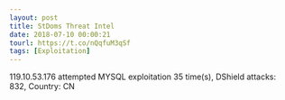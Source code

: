 ```yaml
---
layout: post
title: StDoms Threat Intel
date: 2018-07-10 00:00:21
tourl: https://t.co/nQqfuM3qSf
tags: [Exploitation]
---
```

119.10.53.176 attempted MYSQL exploitation 35 time(s), DShield attacks: 832, Country: CN